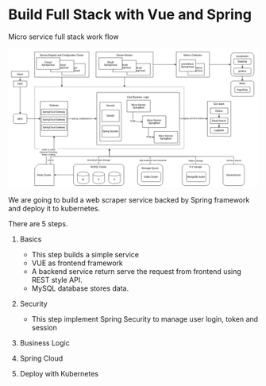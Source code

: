 # Build Full Stack with Vue and Spring

Micro service full stack work flow

![full stack](static/Full%20Stack%20based%20on%20Spring%20Stack.png)

We are going to build a web scraper service backed by Spring framework and deploy it to kubernetes.

There are 5 steps. 

1. Basics
    * This step builds a simple service
    * VUE as frontend framework
    * A backend service return serve the request from frontend using REST style API. 
    * MySQL database stores data. 

2. Security
    * This step implement Spring Security to manage user login, token and session

3. Business Logic

4. Spring Cloud

5. Deploy with Kubernetes
